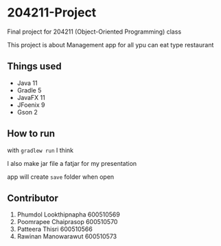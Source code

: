 # 204211-Project
Final project for 204211 (Object-Oriented Programming) class

This project is about Management app for all ypu can eat type restaurant

## Things used
* Java 11
* Gradle 5
* JavaFX 11
* JFoenix 9
* Gson 2

## How to run
with `gradlew run` I think

I also make jar file a fatjar for my presentation

app will create `save` folder when open

## Contributor
1. Phumdol Lookthipnapha 600510569
2. Poomrapee Chaiprasop 600510570
3. Patteera Thisri 600510566
4. Rawinan Manowarawut 600510573
